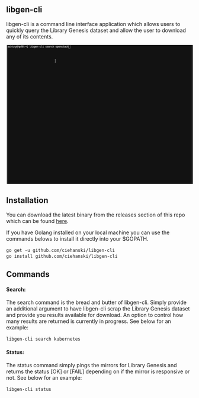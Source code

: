 ## libgen-cli

libgen-cli is a command line interface application which allows users to
quickly query the Library Genesis dataset and allow the user to download
any of its contents.

![Example](https://github.com/ciehanski/libgen-cli/blob/master/resources/libgen-cli-example.gif)

## Installation

You can download the latest binary from the releases section of this repo
which can be found [here](https://github.com/ciehanski/libgen-cli/releases).

If you have Golang installed on your local machine you can use the
commands belows to install it directly into your $GOPATH.

```
go get -u github.com/ciehanski/libgen-cli
go install github.com/ciehanski/libgen-cli
```

## Commands

#### Search:

The search command is the bread and butter of libgen-cli. Simply provide an
additional argument to have libgen-cli scrap the Library Genesis dataset and
provide you results available for download. An option to control how many
results are returned is currently in progress. See below for an example:

```
libgen-cli search kubernetes
```

#### Status:

The status command simply pings the mirrors for Library Genesis and
returns the status [OK] or [FAIL] depending on if the mirror is responsive 
or not. See below for an example:

```
libgen-cli status
```